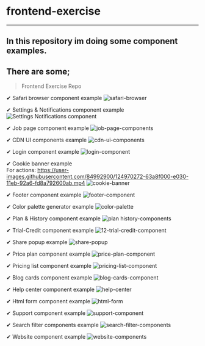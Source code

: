 # frontend-exercise
---
In this repository im doing some component examples.
---
There are some;
---
>Frontend Exercise Repo

✔ Safari browser component example
![safari-browser](https://user-images.githubusercontent.com/84992900/126917212-57c9e755-b138-4f24-8fdf-60e9b09d3df6.png)

✔ Settings & Notifications component example
![Settings Notifications component](https://user-images.githubusercontent.com/84992900/126502319-9f4088f7-cd31-4a48-bf09-9023145fe104.png)

✔ Job page component example
![job-page-components](https://user-images.githubusercontent.com/84992900/125496545-dcb1b0ec-0e7a-41fd-87b4-25e1fa9086be.png)

✔ CDN UI components example
![cdn-ui-components](https://user-images.githubusercontent.com/84992900/127246397-e0bd2c8b-b1bc-47ea-b4e8-152365db0fbe.png)

✔ Login component example
![login-component](https://user-images.githubusercontent.com/84992900/124680161-7c999000-dece-11eb-9208-6a21c05be709.png)

✔ Cookie banner example     
For actions: https://user-images.githubusercontent.com/84992900/124970272-63a8f000-e030-11eb-92a6-fd8a792600ab.mp4
![cookie-banner](https://user-images.githubusercontent.com/84992900/124970793-0b262280-e031-11eb-9e48-99735236766d.png)

✔ Footer component example
![footer-component](https://user-images.githubusercontent.com/84992900/125703634-fe11c152-a50b-444b-8328-234072766f29.png)

✔ Color palette generator example
![color-palette](https://user-images.githubusercontent.com/84992900/125199997-81b16300-e271-11eb-8959-75731ac5c475.png)

✔ Plan & History component example
![plan history-components](https://user-images.githubusercontent.com/84992900/126036570-ae1ac98e-616b-44d1-912d-212ab80737b3.png)

✔ Trial-Credit component example
![12-trial-credit-component](https://user-images.githubusercontent.com/84992900/126050473-0f01d511-3d03-496b-8ac0-9c669c6d4cfd.png)

✔ Share popup example
![share-popup](https://user-images.githubusercontent.com/84992900/124810252-c4b9c080-df69-11eb-9d96-1d8859ca30b2.png)

✔ Price plan component example
![price-plan-component](https://user-images.githubusercontent.com/84992900/124680188-891de880-dece-11eb-985a-41d376bb132c.png)

✔ Pricing list component example
![pricing-list-component](https://user-images.githubusercontent.com/84992900/124680198-8b804280-dece-11eb-8f2d-4d8f2f2049d2.png)

✔ Blog cards component example
![blog-cards-component](https://user-images.githubusercontent.com/84992900/126086058-8d524c3e-a83b-4414-bbcf-ab61c94a5f3c.png)

✔ Help center component example
![help-center](https://user-images.githubusercontent.com/84992900/124680205-9044f680-dece-11eb-9d8e-784d44597324.png)

✔ Html form component example
![html-form](https://user-images.githubusercontent.com/84992900/124680215-9509aa80-dece-11eb-9144-e4ae31e7af27.png)

✔ Support component example
![support-component](https://user-images.githubusercontent.com/84992900/124680221-9935c800-dece-11eb-9724-97794be69229.png)

✔ Search filter components example
![search-filter-components](https://user-images.githubusercontent.com/84992900/124680229-9b982200-dece-11eb-878c-1a6af05ddd6c.png)

✔ Website component example
![website-components](https://user-images.githubusercontent.com/84992900/125495968-1331a64f-5734-48ef-bf65-90f11872f245.png)
